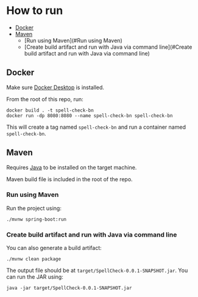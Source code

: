 # How to run

- [Docker](#Docker)
- [Maven](#Maven)
  - [Run using Maven](#Run using Maven)
  - [Create build artifact and run with Java via command line](#Create build artifact and run with Java via command line)

## Docker
Make sure [Docker Desktop](https://www.docker.com/) is installed.

From the root of this repo, run:
```
docker build . -t spell-check-bn
docker run -dp 8080:8080 --name spell-check-bn spell-check-bn
```
This will create a tag named `spell-check-bn` and run a container named `spell-check-bn`.

## Maven
Requires [Java](https://www.oracle.com/java/technologies/downloads/) to be installed on the target machine.

Maven build file is included in the root of the repo.

### Run using Maven
Run the project using:
```
./mvnw spring-boot:run
```

### Create build artifact and run with Java via command line
You can also generate a build artifact:
```
./mvnw clean package
```

The output file should be at `target/SpellCheck-0.0.1-SNAPSHOT.jar`. You can run the JAR using:
```
java -jar target/SpellCheck-0.0.1-SNAPSHOT.jar
```